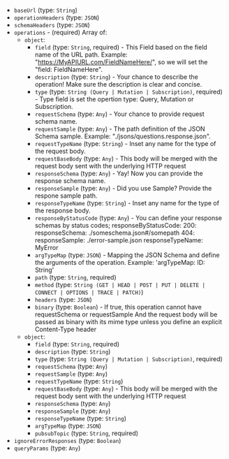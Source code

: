 
* `baseUrl` (type: `String`)
* `operationHeaders` (type: `JSON`)
* `schemaHeaders` (type: `JSON`)
* `operations` -  (required) Array of: 
  * `object`: 
    * `field` (type: `String`, required) - This Field based on the field name of the URL path.
Example: "https://MyAPIURL.com/FieldNameHere/",
so we will set the "field: FieldNameHere".
    * `description` (type: `String`) - Your chance to describe the operation!
Make sure the description is clear and concise.
    * `type` (type: `String (Query | Mutation | Subscription)`, required) - Type field is set the opertion type: Query, Mutation or Subscription.
    * `requestSchema` (type: `Any`) - Your chance to provide request schema name.
    * `requestSample` (type: `Any`) - The path definition of the JSON Schema sample.
Example: "./jsons/questions.response.json".
    * `requestTypeName` (type: `String`) - Inset any name for the type of the request body.
    * `requestBaseBody` (type: `Any`) - This body will be merged with the request body sent with
the underlying HTTP request
    * `responseSchema` (type: `Any`) - Yay! Now you can provide the response schema name.
    * `responseSample` (type: `Any`) - Did you use Sample? Provide the respone sample path.
    * `responseTypeName` (type: `String`) - Inset any name for the type of the response body.
    * `responseByStatusCode` (type: `Any`) - You can define your response schemas by status codes;
responseByStatusCode:
  200:
    responseSchema: ./someschema.json#/somepath
  404:
    responseSample: ./error-sample.json
    responseTypeName: MyError
    * `argTypeMap` (type: `JSON`) - Mapping the JSON Schema and define the arguments of the operation.
Example: 'argTypeMap: ID: String'
    * `path` (type: `String`, required)
    * `method` (type: `String (GET | HEAD | POST | PUT | DELETE | CONNECT | OPTIONS | TRACE | PATCH)`)
    * `headers` (type: `JSON`)
    * `binary` (type: `Boolean`) - If true, this operation cannot have requestSchema or requestSample
And the request body will be passed as binary with its mime type
unless you define an explicit Content-Type header
  * `object`: 
    * `field` (type: `String`, required)
    * `description` (type: `String`)
    * `type` (type: `String (Query | Mutation | Subscription)`, required)
    * `requestSchema` (type: `Any`)
    * `requestSample` (type: `Any`)
    * `requestTypeName` (type: `String`)
    * `requestBaseBody` (type: `Any`) - This body will be merged with the request body sent with
the underlying HTTP request
    * `responseSchema` (type: `Any`)
    * `responseSample` (type: `Any`)
    * `responseTypeName` (type: `String`)
    * `argTypeMap` (type: `JSON`)
    * `pubsubTopic` (type: `String`, required)
* `ignoreErrorResponses` (type: `Boolean`)
* `queryParams` (type: `Any`)